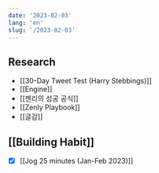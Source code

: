 ```yaml
---
date: '2023-02-03'
lang: 'en'
slug: '/2023-02-03'
---
```


## Research

- [[30-Day Tweet Test (Harry Stebbings)]]
- [[Engine]]
- [[젠리의 성공 공식]]
- [[Zenly Playbook]]
- [[글감]]

## [[Building Habit]]

- [x] [[Jog 25 minutes (Jan-Feb 2023)]]
